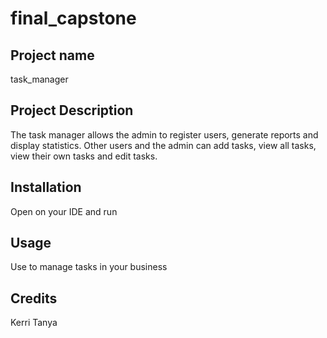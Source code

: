 # final_capstone
## Project name
task_manager
## Project Description
The task manager allows the admin to register users, generate reports and display statistics. Other users and the admin can
add tasks, view all tasks, view their own tasks and edit tasks.
## Installation
Open on your IDE and run
## Usage
Use to manage tasks in your business
## Credits
Kerri Tanya
